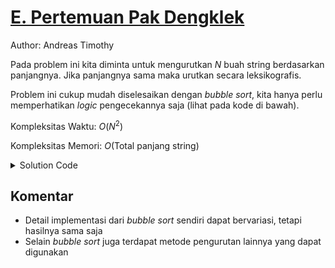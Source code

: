 # [E. Pertemuan Pak Dengklek](https://tlx.toki.id/courses/competitive/chapters/03/problems/E)

Author: Andreas Timothy

Pada problem ini kita diminta untuk mengurutkan $N$ buah string berdasarkan panjangnya. Jika panjangnya sama maka urutkan secara leksikografis.

Problem ini cukup mudah diselesaikan dengan _bubble sort_, kita hanya perlu memperhatikan _logic_ pengecekannya saja (lihat pada kode di bawah).

Kompleksitas Waktu: $O(N^2)$

Kompleksitas Memori: $O(\text{Total panjang string})$

<details>
  <summary>Solution Code</summary>

```c++
#include <bits/stdc++.h>
using namespace std;

int n;
string s[505];

int main() {
  cin >> n;
  for (int i = 1; i <= n; i++) cin >> s[i];
  for (int i = 1; i <= n; i++) {
    for (int j = 1; j <= n - i; j++) {
      // Cek apakah s[j] harus diletakkan setelah s[j+1]
      if (s[j].length() > s[j + 1].length() ||
          (s[j].length() == s[j + 1].length() && s[j] > s[j + 1])) {
        swap(s[j], s[j + 1]);
      }
    }
  }
  for (int i = 1; i <= n; i++) {
    cout << s[i] << '\n';
  }
}
```

</details>

## Komentar

- Detail implementasi dari _bubble sort_ sendiri dapat bervariasi, tetapi hasilnya sama saja
- Selain _bubble sort_ juga terdapat metode pengurutan lainnya yang dapat digunakan
